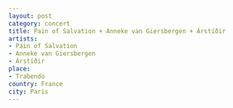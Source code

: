 ```yaml
---
layout: post
category: concert
title: Pain of Salvation + Anneke van Giersbergen + Árstíðir
artists: 
- Pain of Salvation
- Anneke van Giersbergen
- Árstíðir
place: 
- Trabendo
country: France
city: Paris
---
```


